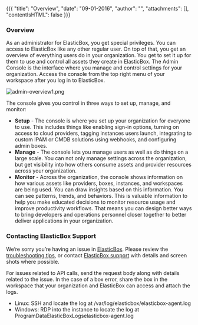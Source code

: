 {{{
"title": "Overview",
"date": "09-01-2016",
"author": "",
"attachments": [],
"contentIsHTML": false
}}}

### Overview

As an administrator for ElasticBox, you get special privileges. You can access to ElasticBox like any other regular user. On top of that, you get an overview of everything users do in your organization. You get to set it up for them to use and control all assets they create in ElasticBox.
The Admin Console is the interface where you manage and control settings for your organization. Access the console from the top right menu of your workspace after you log in to ElasticBox.

![admin-overview1.png](../images/ElasticBox/admin-overview1.png)

The console gives you control in three ways to set up, manage, and monitor:

* **Setup** - The console is where you set up your organization for everyone to use. This includes things like enabling sign-in options, turning on access to cloud providers, tagging instances users launch, integrating to custom IPAM or CMDB solutions using webhooks, and configuring admin boxes.
* **Manage** - The console lets you manage users as well as do things on a large scale. You can not only manage settings across the organization, but get visibility into how others consume assets and provider resources across your organization.
* **Monitor** - Across the organization, the console shows information on how various assets like providers, boxes, instances, and workspaces are being used. You can draw insights based on this information. You can see patterns, trends, and behaviors. This is valuable information to help you make educated decisions to monitor resource usage and improve productivity workflows. That means you can design better ways to bring developers and operations personnel closer together to better deliver applications in your organization.

### Contacting ElasticBox Support

We’re sorry you’re having an issue in [ElasticBox](//www.ctl.io/elasticbox/). Please review the [troubleshooting tips](./troubleshooting-tips.md), or contact [ElasticBox support](mailto:support@elasticbox.com) with details and screen shots where possible.

For issues related to API calls, send the request body along with details related to the issue. In the case of a box error, share the box in the workspace that your organization and ElasticBox can access and attach the logs.
* Linux: SSH and locate the log at /var/log/elasticbox/elasticbox-agent.log
* Windows: RDP into the instance to locate the log at ProgramDataElasticBoxLogselasticbox-agent.log
